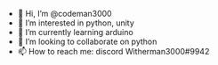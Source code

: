 - 👋 Hi, I’m @codeman3000
- 👀 I’m interested in python, unity
- 🌱 I’m currently learning arduino
- 💞️ I’m looking to collaborate on python
- 📫 How to reach me: discord Witherman3000#9942

<!---
codeman3000/codeman3000 is a ✨ special ✨ repository because its `README.md` (this file) appears on your GitHub profile.
You can click the Preview link to take a look at your changes.
--->
